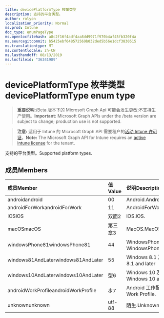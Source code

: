 ```yaml
---
title: devicePlatformType 枚举类型
description: 支持的平台类型。
author: rolyon
localization_priority: Normal
ms.prod: Intune
doc_type: enumPageType
ms.openlocfilehash: a8c2f16f4adf4aa8dd9971f970b4af45fb320f4a
ms.sourcegitcommit: b5425ebf648572569b032ded5b56e1dcf3830515
ms.translationtype: MT
ms.contentlocale: zh-CN
ms.lasthandoff: 08/13/2019
ms.locfileid: "36341989"
---
```

# <a name="deviceplatformtype-enum-type"></a><span data-ttu-id="c040b-103">devicePlatformType 枚举类型</span><span class="sxs-lookup"><span data-stu-id="c040b-103">devicePlatformType enum type</span></span>

> <span data-ttu-id="c040b-104">**重要说明:**/Beta 版本下的 Microsoft Graph Api 可能会发生更改;不支持生产使用。</span><span class="sxs-lookup"><span data-stu-id="c040b-104">**Important:** Microsoft Graph APIs under the /beta version are subject to change; production use is not supported.</span></span>

> <span data-ttu-id="c040b-105">**注意:** 适用于 Intune 的 Microsoft Graph API 需要租户的[活动 Intune 许可证](https://go.microsoft.com/fwlink/?linkid=839381)。</span><span class="sxs-lookup"><span data-stu-id="c040b-105">**Note:** The Microsoft Graph API for Intune requires an [active Intune license](https://go.microsoft.com/fwlink/?linkid=839381) for the tenant.</span></span>

<span data-ttu-id="c040b-106">支持的平台类型。</span><span class="sxs-lookup"><span data-stu-id="c040b-106">Supported platform types.</span></span>

## <a name="members"></a><span data-ttu-id="c040b-107">成员</span><span class="sxs-lookup"><span data-stu-id="c040b-107">Members</span></span>
|<span data-ttu-id="c040b-108">成员</span><span class="sxs-lookup"><span data-stu-id="c040b-108">Member</span></span>|<span data-ttu-id="c040b-109">值</span><span class="sxs-lookup"><span data-stu-id="c040b-109">Value</span></span>|<span data-ttu-id="c040b-110">说明</span><span class="sxs-lookup"><span data-stu-id="c040b-110">Description</span></span>|
|:---|:---|:---|
|<span data-ttu-id="c040b-111">android</span><span class="sxs-lookup"><span data-stu-id="c040b-111">android</span></span>|<span data-ttu-id="c040b-112">0</span><span class="sxs-lookup"><span data-stu-id="c040b-112">0</span></span>|<span data-ttu-id="c040b-113">Android.</span><span class="sxs-lookup"><span data-stu-id="c040b-113">Android.</span></span>|
|<span data-ttu-id="c040b-114">androidForWork</span><span class="sxs-lookup"><span data-stu-id="c040b-114">androidForWork</span></span>|<span data-ttu-id="c040b-115">1</span><span class="sxs-lookup"><span data-stu-id="c040b-115">1</span></span>|<span data-ttu-id="c040b-116">AndroidForWork.</span><span class="sxs-lookup"><span data-stu-id="c040b-116">AndroidForWork.</span></span>|
|<span data-ttu-id="c040b-117">iOS</span><span class="sxs-lookup"><span data-stu-id="c040b-117">iOS</span></span>|<span data-ttu-id="c040b-118">双面</span><span class="sxs-lookup"><span data-stu-id="c040b-118">2</span></span>|<span data-ttu-id="c040b-119">iOS.</span><span class="sxs-lookup"><span data-stu-id="c040b-119">iOS.</span></span>|
|<span data-ttu-id="c040b-120">macOS</span><span class="sxs-lookup"><span data-stu-id="c040b-120">macOS</span></span>|<span data-ttu-id="c040b-121">第三章</span><span class="sxs-lookup"><span data-stu-id="c040b-121">3</span></span>|<span data-ttu-id="c040b-122">MacOS.</span><span class="sxs-lookup"><span data-stu-id="c040b-122">MacOS.</span></span>|
|<span data-ttu-id="c040b-123">windowsPhone81</span><span class="sxs-lookup"><span data-stu-id="c040b-123">windowsPhone81</span></span>|<span data-ttu-id="c040b-124">4</span><span class="sxs-lookup"><span data-stu-id="c040b-124">4</span></span>|<span data-ttu-id="c040b-125">WindowsPhone 8.1。</span><span class="sxs-lookup"><span data-stu-id="c040b-125">WindowsPhone 8.1.</span></span>|
|<span data-ttu-id="c040b-126">windows81AndLater</span><span class="sxs-lookup"><span data-stu-id="c040b-126">windows81AndLater</span></span>|<span data-ttu-id="c040b-127">5</span><span class="sxs-lookup"><span data-stu-id="c040b-127">5</span></span>|<span data-ttu-id="c040b-128">Windows 8.1 及更高版本</span><span class="sxs-lookup"><span data-stu-id="c040b-128">Windows 8.1 and later</span></span>|
|<span data-ttu-id="c040b-129">windows10AndLater</span><span class="sxs-lookup"><span data-stu-id="c040b-129">windows10AndLater</span></span>|<span data-ttu-id="c040b-130">型</span><span class="sxs-lookup"><span data-stu-id="c040b-130">6</span></span>|<span data-ttu-id="c040b-131">Windows 10 及更高版本。</span><span class="sxs-lookup"><span data-stu-id="c040b-131">Windows 10 and later.</span></span>|
|<span data-ttu-id="c040b-132">androidWorkProfile</span><span class="sxs-lookup"><span data-stu-id="c040b-132">androidWorkProfile</span></span>|<span data-ttu-id="c040b-133">步</span><span class="sxs-lookup"><span data-stu-id="c040b-133">7</span></span>|<span data-ttu-id="c040b-134">Android 工作配置文件。</span><span class="sxs-lookup"><span data-stu-id="c040b-134">Android Work Profile.</span></span>|
|<span data-ttu-id="c040b-135">unknown</span><span class="sxs-lookup"><span data-stu-id="c040b-135">unknown</span></span>|<span data-ttu-id="c040b-136">utf-8</span><span class="sxs-lookup"><span data-stu-id="c040b-136">8</span></span>|<span data-ttu-id="c040b-137">陌生.</span><span class="sxs-lookup"><span data-stu-id="c040b-137">Unknown.</span></span>|



